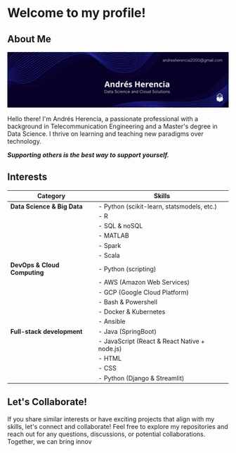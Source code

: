 # Welcome to my profile!

## About Me

![Profile Image](banner.png)

Hello there! I'm Andrés Herencia, a passionate professional with a background in Telecommunication Engineering and a Master's degree in Data Science. I thrive on learning and teaching new paradigms over technology. 

***Supporting others is the best way to support yourself.***

## Interests

| **Category**                         | **Skills**                                                    |
|--------------------------------------|--------------------------------------------------------------|
| **Data Science & Big Data**           | - Python (scikit-learn, statsmodels, etc.)                    |
|                                      | - R                                                          |
|                                      | - SQL & noSQL                                                |
|                                      | - MATLAB                                                     |
|                                      | - Spark                                                      |
|                                      | - Scala                                                      |
| **DevOps & Cloud Computing**          | - Python (scripting)                                         |
|                                      | - AWS (Amazon Web Services)                                  |
|                                      | - GCP (Google Cloud Platform)                                |
|                                      | - Bash & Powershell                                          |
|                                      | - Docker & Kubernetes                                       |
|                                      | - Ansible                                                    |
| **Full-stack development**            | - Java (SpringBoot)                                          |
|                                      | - JavaScript (React & React Native + node.js)               |
|                                      | - HTML                                                       |
|                                      | - CSS                                                        |
|                                      | - Python (Django & Streamlit)                                |


## Let's Collaborate!

If you share similar interests or have exciting projects that align with my skills, let's connect and collaborate! Feel free to explore my repositories and reach out for any questions, discussions, or potential collaborations. Together, we can bring innov
